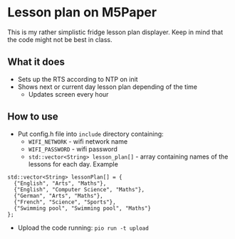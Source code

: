 # Lesson plan on M5Paper

This is my rather simplistic fridge lesson plan displayer. 
Keep in mind that the code might not be best in class.

## What it does

 * Sets up the RTS according to NTP on init
 * Shows next or current day lesson plan depending of the time
   * Updates screen every hour

## How to use
  * Put config.h file into `include` directory containing:
    * `WIFI_NETWORK` - wifi network name
    * `WIFI_PASSWORD` - wifi password
    * `std::vector<String> lesson_plan[]` - array containing names of the lessons for each day. Example
```
std::vector<String> lessonPlan[] = {
  {"English", "Arts", "Maths"},
  {"English", "Computer Science", "Maths"},
  {"German", "Arts", "Maths"},
  {"French", "Science", "Sports"},
  {"Swimming pool", "Swimming pool", "Maths"}
}; 
```
  * Upload the code running: `pio run -t upload`
